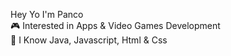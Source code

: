 Hey Yo I'm Panco  
🎮 Interested in Apps & Video Games Development  
🧐 I Know Java, Javascript, Html & Css  

<!---
BOTPanzer/BOTPanzer is a ✨ special ✨ repository because its `README.md` (this file) appears on your GitHub profile.
You can click the Preview link to take a look at your changes.
--->

